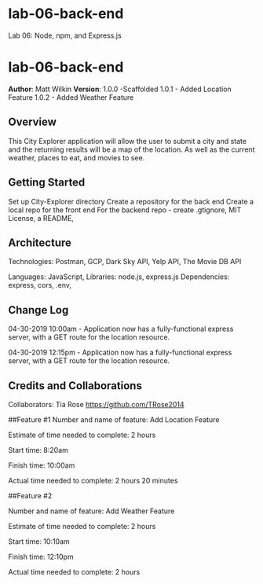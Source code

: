 # lab-06-back-end
Lab 06: Node, npm, and Express.js

# lab-06-back-end

**Author**: Matt Wilkin
**Version**: 1.0.0 -Scaffolded
1.0.1 - Added Location Feature
1.0.2 - Added Weather Feature

## Overview

This City Explorer application will allow the user to submit a city and state and the returning results will be a map of the location. As well as the current weather, places to eat, and movies to see.


## Getting Started
Set up City-Explorer directory
Create a repository for the back end
Create a local repo for the front end
For the backend repo - create .gtignore, MIT License, a README, 

## Architecture
Technologies: Postman, GCP, Dark Sky API, Yelp API, The Movie DB API

Languages: JavaScript, 
Libraries: node.js, express.js
Dependencies: express, cors, .env, 


## Change Log
<!-- Use this area to document the iterative changes made to your application as each feature is successfully implemented. Use time stamps. Here's an examples:-->

04-30-2019 10:00am - Application now has a fully-functional express server, with a GET route for the location resource.

04-30-2019 12:15pm - Application now has a fully-functional express server, with a GET route for the location resource.

## Credits and Collaborations

Collaborators: Tia Rose https://github.com/TRose2014


##Feature #1
Number and name of feature: Add Location Feature

Estimate of time needed to complete: 2 hours

Start time: 8:20am

Finish time: 10:00am

Actual time needed to complete: 2 hours 20 minutes

##Feature #2

Number and name of feature: Add Weather Feature

Estimate of time needed to complete: 2 hours

Start time: 10:10am

Finish time: 12:10pm

Actual time needed to complete: 2 hours




